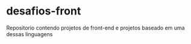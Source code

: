 # desafios-front
Repositorio contendo projetos de front-end e projetos baseado em uma dessas linguagens
